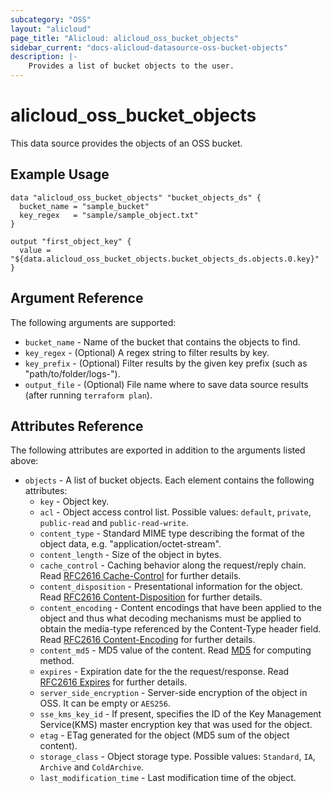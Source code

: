 ```yaml
---
subcategory: "OSS"
layout: "alicloud"
page_title: "Alicloud: alicloud_oss_bucket_objects"
sidebar_current: "docs-alicloud-datasource-oss-bucket-objects"
description: |-
    Provides a list of bucket objects to the user.
---
```


# alicloud\_oss_bucket_objects

This data source provides the objects of an OSS bucket.

## Example Usage

```
data "alicloud_oss_bucket_objects" "bucket_objects_ds" {
  bucket_name = "sample_bucket"
  key_regex   = "sample/sample_object.txt"
}

output "first_object_key" {
  value = "${data.alicloud_oss_bucket_objects.bucket_objects_ds.objects.0.key}"
}
```

## Argument Reference

The following arguments are supported:

* `bucket_name` - Name of the bucket that contains the objects to find.
* `key_regex` - (Optional) A regex string to filter results by key.
* `key_prefix` - (Optional) Filter results by the given key prefix (such as "path/to/folder/logs-").
* `output_file` - (Optional) File name where to save data source results (after running `terraform plan`).

## Attributes Reference

The following attributes are exported in addition to the arguments listed above:

* `objects` - A list of bucket objects. Each element contains the following attributes:
  * `key` - Object key.
  * `acl` - Object access control list. Possible values: `default`, `private`, `public-read` and `public-read-write`.
  * `content_type` - Standard MIME type describing the format of the object data, e.g. "application/octet-stream".
  * `content_length` - Size of the object in bytes.
  * `cache_control` - Caching behavior along the request/reply chain. Read [RFC2616 Cache-Control](https://www.ietf.org/rfc/rfc2616.txt) for further details.
  * `content_disposition` - Presentational information for the object. Read [RFC2616 Content-Disposition](https://www.ietf.org/rfc/rfc2616.txt) for further details.
  * `content_encoding` - Content encodings that have been applied to the object and thus what decoding mechanisms must be applied to obtain the media-type referenced by the Content-Type header field. Read [RFC2616 Content-Encoding](https://www.ietf.org/rfc/rfc2616.txt) for further details.
  * `content_md5` - MD5 value of the content. Read [MD5](https://www.alibabacloud.com/help/doc-detail/31978.htm) for computing method.
  * `expires` - Expiration date for the the request/response. Read [RFC2616 Expires](https://www.ietf.org/rfc/rfc2616.txt) for further details.
  * `server_side_encryption` - Server-side encryption of the object in OSS. It can be empty or `AES256`.
  * `sse_kms_key_id` - If present, specifies the ID of the Key Management Service(KMS) master encryption key that was used for the object.
  * `etag` - ETag generated for the object (MD5 sum of the object content).
  * `storage_class` - Object storage type. Possible values: `Standard`, `IA`, `Archive` and `ColdArchive`.
  * `last_modification_time` - Last modification time of the object.

